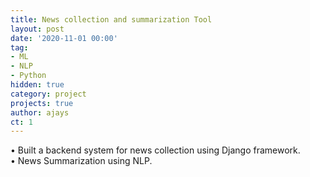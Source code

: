 ```yaml
---
title: News collection and summarization Tool
layout: post
date: '2020-11-01 00:00'
tag:
- ML
- NLP
- Python
hidden: true
category: project
projects: true
author: ajays
ct: 1
---
```


• Built a backend system for news collection using Django framework.<br>
• News Summarization using NLP.
